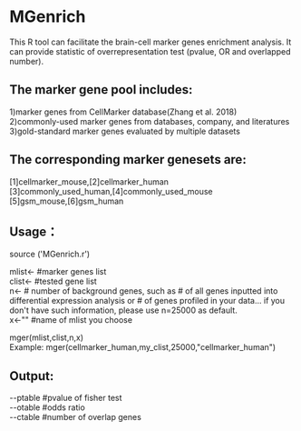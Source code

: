 # MGenrich 
This R tool can facilitate the brain-cell marker genes enrichment analysis. It can provide statistic of overrepresentation test (pvalue, OR and overlapped number). 

## The marker gene pool includes:
1)marker genes from CellMarker database(Zhang et al. 2018) \
2)commonly-used marker genes from databases, company, and literatures \
3)gold-standard marker genes evaluated by multiple datasets 

## The corresponding marker genesets are:
[1]cellmarker_mouse,[2]cellmarker_human \
[3]commonly_used_human,[4]commonly_used_mouse \
[5]gsm_mouse,[6]gsm_human 

## Usage：
source ('MGenrich.r')

mlist<- #marker genes list \
clist<- #tested gene list \
n<-  # number of background genes, such as # of all genes inputted into differential expression analysis or  # of genes profiled in your data... if you don't have such information, please use n=25000 as default. \
x<-"" #name of mlist you choose

mger(mlist,clist,n,x) \
Example: mger(cellmarker_human,my_clist,25000,"cellmarker_human")

## Output:
--ptable #pvalue of fisher test \
--otable #odds ratio \
--ctable #number of overlap genes
